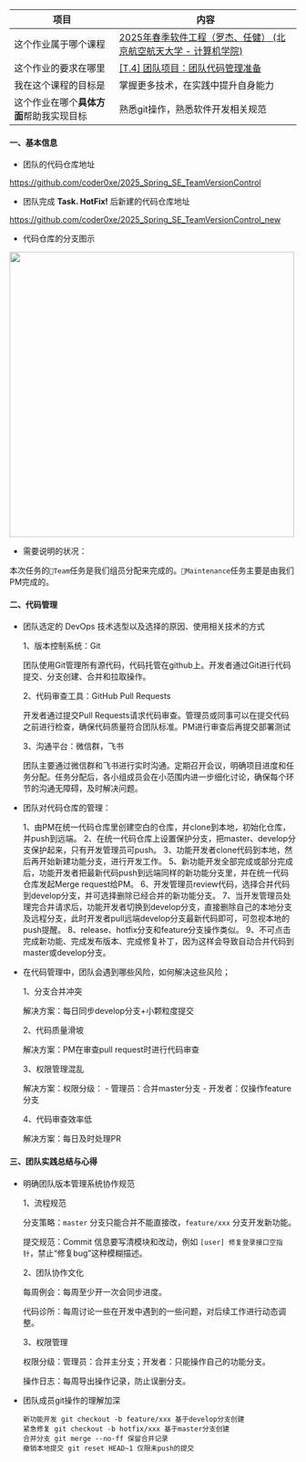 | 项目                                     | 内容                                                         |
| ---------------------------------------- | ------------------------------------------------------------ |
| 这个作业属于哪个课程                     | [2025年春季软件工程（罗杰、任健） (北京航空航天大学 - 计算机学院)](https://edu.cnblogs.com/campus/buaa/BUAA_SE_2025_LR) |
| 这个作业的要求在哪里                     | [[T.4] 团队项目：团队代码管理准备](https://edu.cnblogs.com/campus/buaa/BUAA_SE_2025_LR/homework/13397) |
| 我在这个课程的目标是                     | 掌握更多技术，在实践中提升自身能力                           |
| 这个作业在哪个**具体方面**帮助我实现目标 | 熟悉git操作，熟悉软件开发相关规范                            |

#### 一、基本信息

* 团队的代码仓库地址

https://github.com/coder0xe/2025_Spring_SE_TeamVersionControl



* 团队完成 **Task. HotFix!** 后新建的代码仓库地址

https://github.com/coder0xe/2025_Spring_SE_TeamVersionControl_new



* 代码仓库的分支图示

<img src="https://gitee.com/du-qirong/image/raw/main/image/image-20250411235917687.png" height=500px>

* 需要说明的状况：

本次任务的`🚩Team`任务是我们组员分配来完成的。`🚧Maintenance`任务主要是由我们PM完成的。

#### 二、代码管理

- 团队选定的 DevOps 技术选型以及选择的原因、使用相关技术的方式

  1、版本控制系统：Git

  团队使用Git管理所有源代码，代码托管在github上。开发者通过Git进行代码提交、分支创建、合并和拉取操作。

  2、代码审查工具：GitHub Pull Requests

  开发者通过提交Pull Requests请求代码审查。管理员或同事可以在提交代码之前进行检查，确保代码质量符合团队标准。PM进行审查后再提交部署测试

  3、沟通平台：微信群，飞书

  团队主要通过微信群和飞书进行实时沟通。定期召开会议，明确项目进度和任务分配。任务分配后，各小组成员会在小范围内进一步细化讨论，确保每个环节的沟通无障碍，及时解决问题。

- 团队对代码仓库的管理：

  1、由PM在统一代码仓库里创建空白的仓库，并clone到本地，初始化仓库，并push到远端。
  2、在统一代码仓库上设置保护分支，把master、develop分支保护起来，只有开发管理员可push。
  3、功能开发者clone代码到本地，然后再开始新建功能分支，进行开发工作。
  5、新功能开发全部完成或部分完成后，功能开发者把最新代码push到远端同样的新功能分支里，并在统一代码仓库发起Merge request给PM。
  6、开发管理员review代码，选择合并代码到develop分支，并可选择删除已经合并的新功能分支。
  7、当开发管理员处理完合并请求后，功能开发者切换到develop分支，直接删除自己的本地分支及远程分支，此时开发者pull远端develop分支最新代码即可，可忽视本地的push提醒。
  8、release、hotfix分支和feature分支操作类似。
  9、不可点击完成新功能、完成发布版本、完成修复补丁，因为这样会导致自动合并代码到master或develop分支。

- 在代码管理中，团队会遇到哪些风险，如何解决这些风险；

  1、分支合并冲突

  解决方案：每日同步develop分支+小颗粒度提交

  2、代码质量滑坡

  解决方案：PM在审查pull request时进行代码审查

  3、权限管理混乱

  解决方案：权限分级：
  \- 管理员：合并master分支
  \- 开发者：仅操作feature分支

  4、代码审查效率低

  解决方案：每日及时处理PR



#### 三、团队实践总结与心得

- 明确团队版本管理系统协作规范

  1、流程规范

  分支策略：`master` 分支只能合并不能直接改，`feature/xxx` 分支开发新功能。

  提交规范：Commit 信息要写清模块和改动，例如 `[user] 修复登录接口空指针`，禁止“修复bug”这种模糊描述。

  2、团队协作文化

  每周例会：每周至少开一次会同步进度。

  代码诊所：每周讨论一些在开发中遇到的一些问题，对后续工作进行动态调整。

  3、权限管理

  权限分级：管理员：合并主分支；开发者：只能操作自己的功能分支。

  操作日志：每周导出操作记录，防止误删分支。

- 团队成员git操作的理解加深

  ```
  新功能开发 git checkout -b feature/xxx 基于develop分支创建
  紧急修复 git checkout -b hotfix/xxx 基于master分支创建
  合并分支 git merge --no-ff 保留合并记录
  撤销本地提交 git reset HEAD~1 仅限未push的提交
  ```

